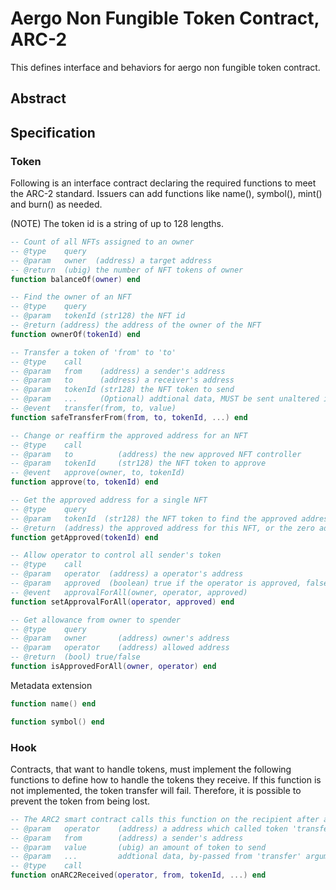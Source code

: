 # Aergo Non Fungible Token Contract, ARC-2

This defines interface and behaviors for aergo non fungible token contract.

## Abstract

## Specification

### Token

Following is an interface contract declaring the required functions to meet the ARC-2 standard.
Issuers can add functions like name(), symbol(), mint() and burn() as needed.

(NOTE) The token id is a string of up to 128 lengths.

``` lua
-- Count of all NFTs assigned to an owner
-- @type    query
-- @param   owner  (address) a target address
-- @return  (ubig) the number of NFT tokens of owner
function balanceOf(owner) end

-- Find the owner of an NFT
-- @type    query
-- @param   tokenId (str128) the NFT id
-- @return (address) the address of the owner of the NFT
function ownerOf(tokenId) end

-- Transfer a token of 'from' to 'to'
-- @type    call
-- @param   from    (address) a sender's address
-- @param   to      (address) a receiver's address
-- @param   tokenId (str128) the NFT token to send
-- @param   ...     (Optional) addtional data, MUST be sent unaltered in call to 'onARC2Received' on 'to'
-- @event   transfer(from, to, value)
function safeTransferFrom(from, to, tokenId, ...) end

-- Change or reaffirm the approved address for an NFT
-- @type    call
-- @param   to          (address) the new approved NFT controller
-- @param   tokenId     (str128) the NFT token to approve
-- @event   approve(owner, to, tokenId)
function approve(to, tokenId) end

-- Get the approved address for a single NFT
-- @type    query
-- @param   tokenId  (str128) the NFT token to find the approved address for
-- @return  (address) the approved address for this NFT, or the zero address if there is none
function getApproved(tokenId) end

-- Allow operator to control all sender's token
-- @type    call
-- @param   operator  (address) a operator's address
-- @param   approved  (boolean) true if the operator is approved, false to revoke approval
-- @event   approvalForAll(owner, operator, approved)
function setApprovalForAll(operator, approved) end

-- Get allowance from owner to spender
-- @type    query
-- @param   owner       (address) owner's address
-- @param   operator    (address) allowed address
-- @return  (bool) true/false
function isApprovedForAll(owner, operator) end

```

Metadata extension

``` lua
function name() end

function symbol() end
```


### Hook

Contracts, that want to handle tokens, must implement the following functions to define how to handle the tokens they receive. If this function is not implemented, the token transfer will fail. Therefore, it is possible to prevent the token from being lost.

``` lua
-- The ARC2 smart contract calls this function on the recipient after a 'transfer'
-- @param   operator    (address) a address which called token 'transfer' function
-- @param   from        (address) a sender's address
-- @param   value       (ubig) an amount of token to send
-- @param   ...         addtional data, by-passed from 'transfer' arguments
-- @type    call
function onARC2Received(operator, from, tokenId, ...) end
```
